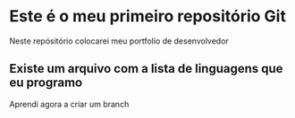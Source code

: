 # Este é o meu primeiro repositório Git

Neste repósitório colocarei meu portfolio de desenvolvedor


## Existe um arquivo com a lista de linguagens que eu programo 

Aprendi agora a criar um branch